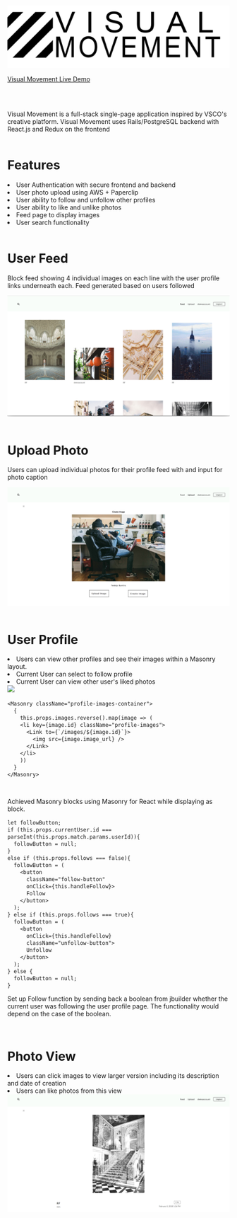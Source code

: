 <div>
<div align="">
  <img src="./app/assets/images/logo.png"
</div>
</div>

<div>

  <a href="https://visualmovement.herokuapp.com/#/">Visual Movement Live Demo</a>

<br>
<br>

Visual Movement is a full-stack single-page application inspired by VSCO's creative platform. Visual Movement uses Rails/PostgreSQL backend with React.js and Redux on the frontend
<br>
<br>

<div align="left">
  <h1 font-weight="bold">Features</h1>
    <li> User Authentication with secure frontend and backend </li>
    <li> User photo upload using AWS + Paperclip </li>
    <li> User ability to follow and unfollow other profiles </li>
    <li> User ability to like and unlike photos </li>
    <li> Feed page to display images </li>
    <li> User search functionality </li>
  <div>
<br>

<div>
  <h1>User Feed</h1>
    <p>
      Block feed showing 4 individual images on each line with the user profile links underneath each. Feed generated based on users followed
    </p>
    <div align="">
      <img src="./app/assets/images/feedpage.png"
    </div>
</div>

<br>
<div>
  <h1>Upload Photo</h1>
    <p>
      Users can upload individual photos for their profile feed with and input for photo caption
    </p>
    <div align="">
    <img src="./app/assets/images/uploadphoto.png"
</div>

</div>

<br>
<div align="left">
  <h1>User Profile</h1>
    <li>Users can view other profiles and see their images within a Masonry layout.</li>
    <li>Current User can select to follow profile </li>
    <li>Current User can view other user's liked photos </li>
  <div align="">
    <img src="./app/assets/images/userprofile.png"
</div>

<br>

```
<Masonry className="profile-images-container">
  {
    this.props.images.reverse().map(image => (
    <li key={image.id} className="profile-images">
      <Link to={`/images/${image.id}`}>
        <img src={image.image_url} />
      </Link>
    </li>
    ))
  }
</Masonry>

```
<br>

<p align="left">
  Achieved Masonry blocks using Masonry for React while displaying as block.
</p>


```
let followButton;
if (this.props.currentUser.id === parseInt(this.props.match.params.userId)){
  followButton = null;
}
else if (this.props.follows === false){
  followButton = (
    <button
      className="follow-button"
      onClick={this.handleFollow}>
      Follow
    </button>
  );
} else if (this.props.follows === true){
  followButton = (
    <button
      onClick={this.handleFollow}
      className="unfollow-button">
      Unfollow
    </button>
  );
} else {
  followButton = null;
}

```

<p align="left">
  Set up Follow function by sending back a boolean from jbuilder whether the current user was following the user profile page. The functionality would depend on the case of the boolean.
</p>



<br>

<div align="left">
<h1>Photo View</h1>
  <li>Users can click images to view larger version including its description and date of creation</li>
  <li>Users can like photos from this view</li>
  <div align="">
    <img src="./app/assets/images/singlephoto.png"
</div>
</div>
</div>
